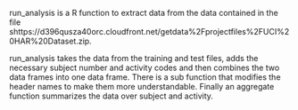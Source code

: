 run_analysis is a R function to extract data from the data contained in the file 
shttps://d396qusza40orc.cloudfront.net/getdata%2Fprojectfiles%2FUCI%20HAR%20Dataset.zip.

run_analysis takes the data from the training and test files, adds the necessary subject number 
and activity codes and then combines the two data frames into one data frame.  There is a sub 
function that modifies the header names to make them more understandable.  Finally an aggregate 
function summarizes the data over subject and activity.
